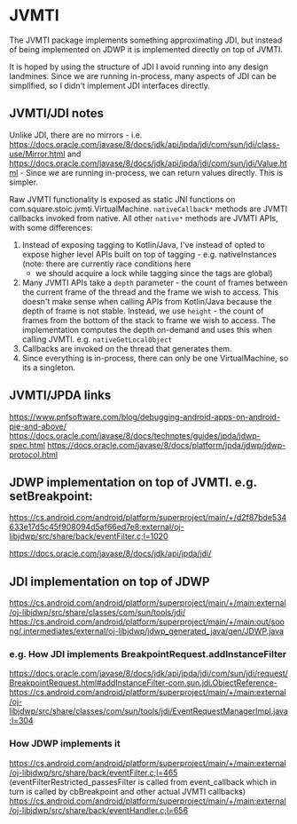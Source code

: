 # JVMTI

The JVMTI package implements something approximating JDI, but instead of being
implemented on JDWP it is implemented directly on top of JVMTI.

It is hoped by using the structure of JDI I avoid running into any design landmines. Since we are
running in-process, many aspects of JDI can be simplified, so I didn't implement JDI interfaces
directly.

## JVMTI/JDI notes
Unlike JDI, there are no mirrors - i.e. https://docs.oracle.com/javase/8/docs/jdk/api/jpda/jdi/com/sun/jdi/class-use/Mirror.html
and https://docs.oracle.com/javase/8/docs/jdk/api/jpda/jdi/com/sun/jdi/Value.html - Since we are
running in-process, we can return values directly. This is simpler.

Raw JVMTI functionality is exposed as static JNI functions on com.square.stoic.jvmti.VirtualMachine.
`nativeCallback*` methods are JVMTI callbacks invoked from native. All other `native*` methods are
JVMTI APIs, with some differences:
1. Instead of exposing tagging to Kotlin/Java, I've instead of opted to expose higher level APIs
   built on top of tagging - e.g. nativeInstances (note: there are currently race conditions here
   - we should acquire a lock while tagging since the tags are global)
2. Many JVMTI APIs take a `depth` parameter - the count of frames between the current frame of the
   thread and the frame we wish to access. This doesn't make sense when calling APIs from
   Kotlin/Java because the depth of frame is not stable. Instead, we use `height` - the count of
   frames from the bottom of the stack to frame we wish to access. The implementation computes the
   depth on-demand and uses this when calling JVMTI. e.g. `nativeGetLocalObject`
3. Callbacks are invoked on the thread that generates them. 
4. Since everything is in-process, there can only be one VirtualMachine, so its a singleton.

## JVMTI/JPDA links
https://www.pnfsoftware.com/blog/debugging-android-apps-on-android-pie-and-above/
https://docs.oracle.com/javase/8/docs/technotes/guides/jpda/jdwp-spec.html
https://docs.oracle.com/javase/8/docs/platform/jpda/jdwp/jdwp-protocol.html

## JDWP implementation on top of JVMTI. e.g. setBreakpoint:
https://cs.android.com/android/platform/superproject/main/+/d2f87bde534633e17d5c45f908094d5af66ed7e8:external/oj-libjdwp/src/share/back/eventFilter.c;l=1020

https://docs.oracle.com/javase/8/docs/jdk/api/jpda/jdi/

## JDI implementation on top of JDWP
https://cs.android.com/android/platform/superproject/main/+/main:external/oj-libjdwp/src/share/classes/com/sun/tools/jdi/
https://cs.android.com/android/platform/superproject/main/+/main:out/soong/.intermediates/external/oj-libjdwp/jdwp_generated_java/gen/JDWP.java

### e.g. How JDI implements BreakpointRequest.addInstanceFilter
https://docs.oracle.com/javase/8/docs/jdk/api/jpda/jdi/com/sun/jdi/request/BreakpointRequest.html#addInstanceFilter-com.sun.jdi.ObjectReference-
https://cs.android.com/android/platform/superproject/main/+/main:external/oj-libjdwp/src/share/classes/com/sun/tools/jdi/EventRequestManagerImpl.java;l=304
### How JDWP implements it
https://cs.android.com/android/platform/superproject/main/+/main:external/oj-libjdwp/src/share/back/eventFilter.c;l=465
(eventFilterRestricted_passesFilter is called from event_callback which in turn is called by
cbBreakpoint and other actual JVMTI callbacks)
https://cs.android.com/android/platform/superproject/main/+/main:external/oj-libjdwp/src/share/back/eventHandler.c;l=656
